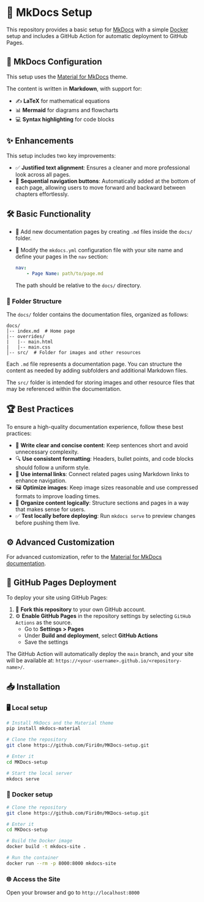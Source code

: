 # :rocket: MkDocs Setup

This repository provides a basic setup for [MkDocs](https://www.mkdocs.org/) with a simple
[Docker](https://www.docker.com/) setup and includes a GitHub Action for automatic deployment to GitHub Pages.

## :pushpin: MkDocs Configuration

This setup uses the [Material for MkDocs](https://squidfunk.github.io/mkdocs-material/) theme.

The content is written in **Markdown**, with support for:

-   :writing_hand: **LaTeX** for mathematical equations
-   :bar_chart: **Mermaid** for diagrams and flowcharts
-   :computer: **Syntax highlighting** for code blocks

## :sparkles: Enhancements

This setup includes two key improvements:

-   :white_check_mark: **Justified text alignment**: Ensures a cleaner and more professional look across all pages.
-   :repeat: **Sequential navigation buttons**: Automatically added at the bottom of each page, allowing users to move
    forward and backward between chapters effortlessly.

## :hammer_and_wrench: Basic Functionality

-   :page_facing_up: Add new documentation pages by creating `.md` files inside the `docs/` folder.

-   :wrench: Modify the `mkdocs.yml` configuration file with your site name and define your pages in the `nav` section:

    ```yaml
    nav:
        - Page Name: path/to/page.md
    ```

    The path should be relative to the `docs/` directory.

### :open_file_folder: Folder Structure

The `docs/` folder contains the documentation files, organized as follows:

```
docs/
│-- index.md  # Home page
|-- overrides/
|   |-- main.html
|   |-- main.css
│-- src/  # Folder for images and other resources
```

Each `.md` file represents a documentation page. You can structure the content as needed by adding subfolders and
additional Markdown files.

The `src/` folder is intended for storing images and other resource files that may be referenced within the
documentation.

## :trophy: Best Practices

To ensure a high-quality documentation experience, follow these best practices:

-   :memo: **Write clear and concise content**: Keep sentences short and avoid unnecessary complexity.
-   :mag: **Use consistent formatting**: Headers, bullet points, and code blocks should follow a uniform style.
-   :link: **Use internal links**: Connect related pages using Markdown links to enhance navigation.
-   :framed_picture: **Optimize images**: Keep image sizes reasonable and use compressed formats to improve loading
    times.
-   :book: **Organize content logically**: Structure sections and pages in a way that makes sense for users.
-   :white_check_mark: **Test locally before deploying**: Run `mkdocs serve` to preview changes before pushing them
    live.

## :gear: Advanced Customization

For advanced customization, refer to the
[Material for MkDocs documentation](https://squidfunk.github.io/mkdocs-material/creating-your-site/#advanced-configuration).

## :rocket: GitHub Pages Deployment

To deploy your site using GitHub Pages:

1. :fork_and_knife: **Fork this repository** to your own GitHub account.
2. :gear: **Enable GitHub Pages** in the repository settings by selecting `GitHub Actions` as the source.
    - Go to **Settings > Pages**
    - Under **Build and deployment**, select **GitHub Actions**
    - Save the settings

The GitHub Action will automatically deploy the `main` branch, and your site will be available at:
`https://<your-username>.github.io/<repository-name>/`.

## :inbox_tray: Installation

### :desktop_computer: Local setup

```sh
# Install MkDocs and the Material theme
pip install mkdocs-material

# Clone the repository
git clone https://github.com/Firi0n/MKDocs-setup.git

# Enter it
cd MKDocs-setup

# Start the local server
mkdocs serve
```

### :whale: Docker setup

```sh
# Clone the repository
git clone https://github.com/Firi0n/MKDocs-setup.git

# Enter it
cd MKDocs-setup

# Build the Docker image
docker build -t mkdocs-site .

# Run the container
docker run --rm -p 8000:8000 mkdocs-site
```

### :globe_with_meridians: Access the Site

Open your browser and go to `http://localhost:8000`
